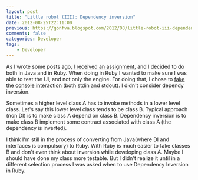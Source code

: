 ```yaml
---
layout: post
title: "Little robot (III): Dependency inversion"
date: 2012-08-25T22:11:00
previous: https://gonfva.blogspot.com/2012/08/little-robot-iii-dependency-inversion.html
comments: false
categories: Developer
tags:
    - Developer
---
```


As I wrote some posts ago, [I received an assignment](https://gonfva.blogspot.com/2012/08/little-robot-i.html), and I decided to do both in Java and in Ruby. When doing in Ruby I wanted to make sure I was able to test the UI, and not only the engine. For doing that, I chose to [fake the console interaction](https://gonfva.blogspot.com/2012/08/faking-console-in-ruby.html) (both stdin and stdout). I didn't consider dependy inversion.


Sometimes a higher level class A has to invoke methods in a lower level class. Let's say this lower level class tends to be class B. Typical approach (non DI) is to make class A depend on class B. Dependency inversion is to make class B implement some contract associated with class A (the dependency is inverted).


I think I'm still in the process of converting from Java(where DI and interfaces is compulsory) to Ruby. With Ruby is much easier to fake classes B and don't even think about inversion while developing class A.  Maybe I should have done my class more testable. But I didn't realize it until in a different selection process I was asked when to use Dependency Inversion in Ruby.
